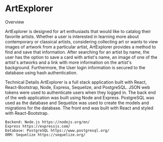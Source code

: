 # ArtExplorer
Overview

ArtExplorer is designed for art enthusiasts that would like to catalog their favorite artists. Whether a user is interested in learning more about contemporary or classical artists, considering collecting art or wants to view images of artwork from a particular artist, ArtExplorer provides a method to find and save that information. After searching for an artist by name, the user has the option to save a card with artist's name, an image of one of the artist's artworks and a link with more information on the artist's background. Furthermore, the User login information is secured to the database using hash authentication. 

Technical Details
ArtExplorer is a full stack application built with React, React-Bootstrap, Node, Express, Sequelize, and PostgreSQL. JSON web tokens were used to authenticate users when they logged in. The back end of the web application was built using Node and Express. PostgreSQL was used as the database and Sequelize was used to create the models and migrations for the database. The front end was built with React and styled with React-Bootstrap.

    Backend: Node.js https://nodejs.org/en/
    Express https://expressjs.com/
    Database: PostgreSQL https://www.postgresql.org/
    ORM: Sequelize https://sequelize.org/
   
